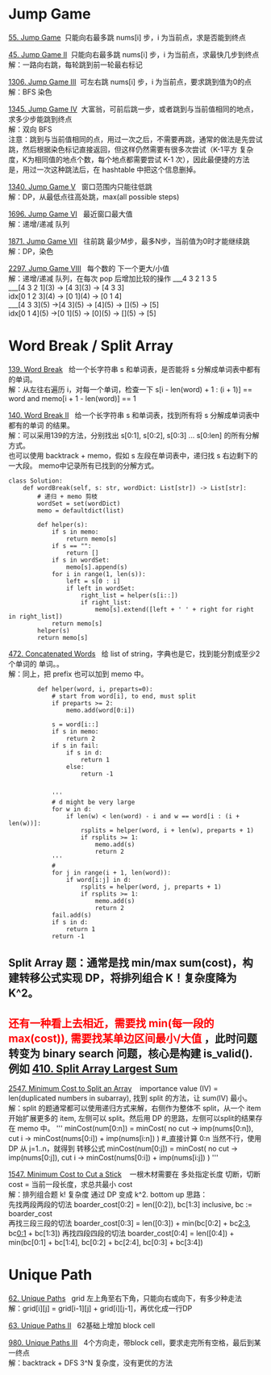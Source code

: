 # Jump Game
[55. Jump Game](https://leetcode.com/problems/jump-game/description/)&nbsp;&nbsp;只能向右最多跳 nums[i] 步，i 为当前点，求是否能到终点<br/>

[45. Jump Game II](https://leetcode.com/problems/jump-game-ii/description/)&nbsp;&nbsp;只能向右最多跳 nums[i] 步，i 为当前点，求最快几步到终点<br/>
解：一路向右跳，每轮跳到前一轮最右标记 <br/>

[1306. Jump Game III](https://leetcode.com/problems/jump-game-iii/description/)&nbsp;&nbsp;可左右跳 nums[i] 步，i 为当前点，要求跳到值为0的点<br/>
解：BFS 染色 <br/>

[1345. Jump Game IV](https://leetcode.com/problems/jump-game-iv/description/)&nbsp;&nbsp;大富翁，可前后跳一步，或者跳到与当前值相同的地点，求多少步能跳到终点 <br/>
解：双向 BFS <br/>
注意：跳到与当前值相同的点，用过一次之后，不需要再跳，通常的做法是先尝试跳，然后根据染色标记直接返回，但这样仍然需要有很多次尝试（K-1平方 复杂度，K为相同值的地点个数，每个地点都需要尝试 K-1 次），因此最便捷的方法是，用过一次这种跳法后，在 hashtable 中把这个信息删掉。

[1340. Jump Game V](https://leetcode.com/problems/jump-game-v/) &nbsp;&nbsp;窗口范围内只能往低跳 <br/>
解：DP，从最低点往高处跳，max(all possible steps)

[1696. Jump Game VI](https://leetcode.com/problems/jump-game-vi/description/) &nbsp;&nbsp;最近窗口最大值<br/>
解：递增/递减 队列

[1871. Jump Game VII](https://leetcode.com/problems/jump-game-vii/) &nbsp;&nbsp;往前跳 最少M步，最多N步，当前值为0时才能继续跳<br/>
解：DP，染色

[2297. Jump Game VIII](https://leetcode.com/problems/jump-game-viii/description/) &nbsp;&nbsp;每个数的 下一个更大/小值<br/>
解：递增/递减 队列，在每次 pop 后增加比较的操作
     ___4 3 2 1 3 5 <br/>
     ___[4 3 2 1]\(3) -> [4 3]\(3) -> [4 3 3]<br/>
     idx[0 1 2 3]\(4) -> [0 1]\(4) -> [0 1 4]<br/>
     ___[4 3 3]\(5) ->[4 3]\(5) -> [4]\(5) -> []\(5) -> [5]<br/>
     idx[0 1 4]\(5) ->[0 1]\(5) -> [0]\(5) -> []\(5) -> [5]<br/>

# Word Break / Split Array
[139. Word Break](https://leetcode.com/problems/word-break/description/)&nbsp;&nbsp; 给一个长字符串 s 和单词表，是否能将 s 分解成单词表中都有的单词。<br/>
解：从左往右遍历 i，对每一个单词，检查一下 s[i - len(word) + 1 : (i + 1)] == word and memo[i + 1 - len(word)] == 1

[140. Word Break II](https://leetcode.com/problems/word-break-ii/)&nbsp;&nbsp; 给一个长字符串 s 和单词表，找到所有将 s 分解成单词表中都有的单词 的结果。<br/>
解：可以采用139的方法，分别找出 s[0:1], s[0:2], s[0:3] ... s[0:len] 的所有分解方式。<br/>
也可以使用 backtrack + memo，假如 s 左段在单词表中，递归找 s 右边剩下的一大段。 memo中记录所有已找到的分解方式。<br/>
```
class Solution:
    def wordBreak(self, s: str, wordDict: List[str]) -> List[str]:
        # 递归 + memo 剪枝
        wordSet = set(wordDict)
        memo = defaultdict(list)

        def helper(s):
            if s in memo:
                return memo[s]
            if s == "":
                return []
            if s in wordSet:
                memo[s].append(s)
            for i in range(1, len(s)):
                left = s[0 : i]
                if left in wordSet:
                    right_list = helper(s[i::])
                    if right_list:
                        memo[s].extend([left + ' ' + right for right in right_list])
            return memo[s]
        helper(s)
        return memo[s]
```

[472. Concatenated Words](https://leetcode.com/problems/concatenated-words/description/)&nbsp;&nbsp; 给 list of string，字典也是它，找到能分割成至少2个单词的 单词。。<br/>
解：同上，把 prefix 也可以加到 memo 中。
```
        def helper(word, i, preparts=0):
            # start from word[i], to end, must split
            if preparts >= 2:
                memo.add(word[0:i])

            s = word[i::]
            if s in memo:
                return 2
            if s in fail:
                if s in d:
                    return 1
                else:
                    return -1

            
            '''
            # d might be very large
            for w in d:
                if len(w) < len(word) - i and w == word[i : (i + len(w))]:
                    rsplits = helper(word, i + len(w), preparts + 1)
                    if rsplits >= 1:
                        memo.add(s)
                        return 2
            '''
            # 
            for j in range(i + 1, len(word)):
                if word[i:j] in d:
                    rsplits = helper(word, j, preparts + 1)
                    if rsplits >= 1:
                        memo.add(s)
                        return 2
            fail.add(s)
            if s in d:
                return 1
            return -1
```
## Split Array 题：通常是找 min/max sum(cost)，构建转移公式实现 DP，将排列组合 K！复杂度降为 K^2。
## <span style="color:red;">还有一种看上去相近，需要找 min(每一段的 max(cost)), 需要找某单边区间最小/大值 </span>，此时问题转变为 binary search 问题，核心是构建 is_valid(). 例如 [410. Split Array Largest Sum](https://leetcode.com/problems/split-array-largest-sum/description/)
[2547. Minimum Cost to Split an Array](https://leetcode.com/problems/minimum-cost-to-split-an-array/description/) &nbsp;&nbsp; importance value (IV) = len(duplicated numbers in subarray), 找到 split 的方法，让 sum(IV) 最小。<br/>
解：split 的题通常都可以使用递归方式来解，右侧作为整体不 split，从一个 item 开始扩展更多的 item, 左侧可以 split。然后用 DP 的思路，左侧可以split的结果存在 memo 中。
''' 
minCost(num[0:n]) = minCost(
  no cut -> imp(nums[0:n]),
  cut i  -> minCost(nums[0:i]) + imp(nums[i:n])
)
#_直接计算 0:n 当然不行，使用 DP 从 j=1..n，就得到 转移公式
minCost(num[0:j]) = minCost(
  no cut -> imp(nums[0:j]),
  cut i  -> minCost(nums[0:i]) + imp(nums[i:j])
)
'''

[1547. Minimum Cost to Cut a Stick](https://leetcode.com/problems/minimum-cost-to-cut-a-stick/description/) &nbsp;&nbsp; 一根木材需要在 多处指定长度 切断，切断 cost = 当前一段长度，求总共最小 cost <br/>
解：排列组合题 k! 复杂度 通过 DP 变成 k^2. bottom up 思路：<br/>
先找两段两段的切法 boarder_cost[0:2] = len([0:2]), bc[1:3] inclusive, bc := boarder_cost <br/>
再找三段三段的切法 boarder_cost[0:3] = len([0:3]) + min(bc[0:2] + bc[2:3](=0), bc[0:1](=0) + bc[1:3])
再找四段四段的切法 boarder_cost[0:4] = len([0:4]) + min(bc[0:1] + bc[1:4], bc[0:2] + bc[2:4], bc[0:3] + bc[3:4])

# Unique Path
[62. Unique Paths](https://leetcode.com/problems/unique-paths/description/)&nbsp;&nbsp; grid 左上角至右下角，只能向右或向下，有多少种走法<br/>
解：grid[i][j] = grid[i-1][j] + grid[i][j-1]，再优化成一行DP <br/>

[63. Unique Paths II](https://leetcode.com/problems/unique-paths/description/)&nbsp;&nbsp; 62基础上增加 block cell

[980. Unique Paths III](https://leetcode.com/problems/unique-paths-iii/description/)&nbsp;&nbsp; 4个方向走，带block cell，要求走完所有空格，最后到某一终点<br/>
解：backtrack + DFS 3^N 复杂度，没有更优的方法
